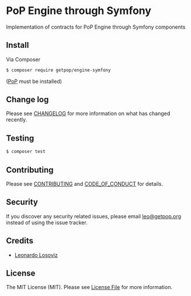 # PoP Engine through Symfony

<!--
[![Latest Version on Packagist][ico-version]][link-packagist]
[![Software License][ico-license]](LICENSE.md)
[![Build Status][ico-travis]][link-travis]
[![Coverage Status][ico-scrutinizer]][link-scrutinizer]
[![Quality Score][ico-code-quality]][link-code-quality]
[![Total Downloads][ico-downloads]][link-downloads]
-->

Implementation of contracts for PoP Engine through Symfony components

## Install

Via Composer

``` bash
$ composer require getpop/engine-symfony
```

([PoP](https://github.com/leoloso/PoP) must be installed)

## Change log

Please see [CHANGELOG](CHANGELOG.md) for more information on what has changed recently.

## Testing

``` bash
$ composer test
```

## Contributing

Please see [CONTRIBUTING](CONTRIBUTING.md) and [CODE_OF_CONDUCT](CODE_OF_CONDUCT.md) for details.

## Security

If you discover any security related issues, please email leo@getpop.org instead of using the issue tracker.

## Credits

- [Leonardo Losoviz][link-author]

## License

The MIT License (MIT). Please see [License File](LICENSE.md) for more information.
<!--
[ico-version]: https://img.shields.io/packagist/v/getpop/engine-symfony.svg?style=flat-square
[ico-license]: https://img.shields.io/badge/license-MIT-brightgreen.svg?style=flat-square
[ico-travis]: https://img.shields.io/travis/getpop/engine-symfony/master.svg?style=flat-square
[ico-scrutinizer]: https://img.shields.io/scrutinizer/coverage/g/getpop/engine-symfony.svg?style=flat-square
[ico-code-quality]: https://img.shields.io/scrutinizer/g/getpop/engine-symfony.svg?style=flat-square
[ico-downloads]: https://img.shields.io/packagist/dt/getpop/engine-symfony.svg?style=flat-square

[link-packagist]: https://packagist.org/packages/getpop/engine-symfony
[link-travis]: https://travis-ci.org/getpop/engine-symfony
[link-scrutinizer]: https://scrutinizer-ci.com/g/getpop/engine-symfony/code-structure
[link-code-quality]: https://scrutinizer-ci.com/g/getpop/engine-symfony
[link-downloads]: https://packagist.org/packages/getpop/engine-symfony
[link-contributors]: ../../contributors
-->

[link-author]: https://github.com/leoloso
